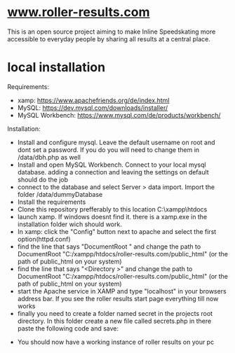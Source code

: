 # www.roller-results.com
This is an open source project aiming to make Inline Speedskating more accessible to everyday people by sharing all results at a central place.

# local installation
Requirements:
 - xamp: https://www.apachefriends.org/de/index.html
 - MySQL: https://dev.mysql.com/downloads/installer/
 - MySQL Workbench: https://www.mysql.com/de/products/workbench/

Installation:
 - Install and configure mysql. Leave the default username on root and dont set a password. If you do you will need to change them in /data/dbh.php as well
 - Install and open MySQL Workbench. Connect to your local mysql database. adding a connection and leaving the settings on default should do the job
 - connect to the database and select Server > data import. Import the folder /data/dummyDatabase
 - Install the requirements
 - Clone this repository prefferably to this location C:\xampp\htdocs
 - launch xamp. If windows doesnt find it. there is a xamp.exe in the installation folder wich should work.
 - In xamp: click the "Config" button next to apache and select the first option(httpd.conf)
 - find the line that says "DocumentRoot <path>" and change the path to DocumentRoot "C:/xampp/htdocs/roller-results.com/public_html" (or the path of public_html on your system)
 - find the line that says "<Directory <path>>" and change the path to DocumentRoot "C:/xampp/htdocs/roller-results.com/public_html" (or the path of public_html on your system)
 - start the Apache service in XAMP and type "localhost" in your browsers address bar. If you see the roller results start page everything till now works
 - finally you need to create a folder named secret in the projects root directory. In this folder create a new file called secrets.php
in there paste the following code and save:
<?php
$serverName = "localhost";
$dBUsername = "root";
$dBPwd = "";
?>
 - You should now have a working instance of roller results on your pc
